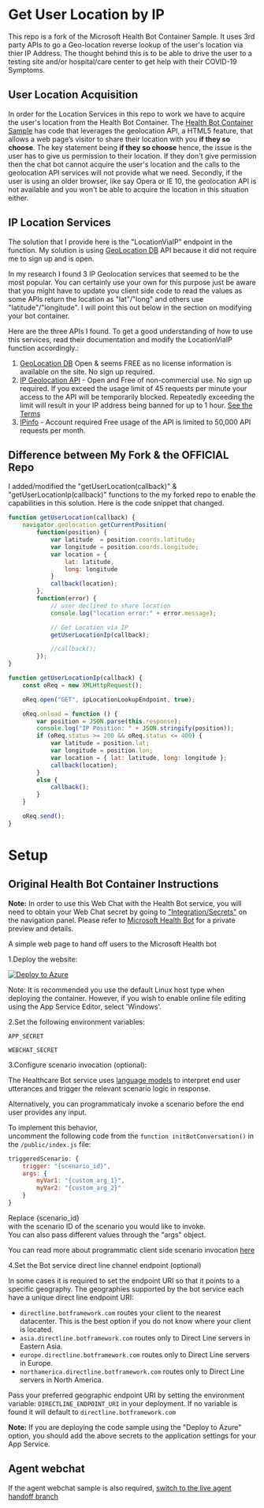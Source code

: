 # Get User Location by IP
This repo is a fork of the Microsoft Health Bot Container Sample.  It uses 3rd party APIs to go a Geo-location reverse lookup of the user's location via thier IP Address.  The thought behind this is to be able to drive the user to a testing site and/or hospital/care center to get help with their COVID-19 Symptoms.  

## User Location Acquisition 
In order for the Location Services in this repo to work we have to acquire the user's location from the Health Bot Container.  The [Health Bot Container Sample](https://github.com/livehands/HealthBotContainerSample) has code that leverages the geolocation API, a HTML5 feature, that allows a web page’s visitor to share their location with you **if they so choose**. The key statement being **if they so choose** hence, the issue is the user has to give us permission to their location. If they don't give permission then the chat bot cannot acquire the user's location and the calls to the geolocation API services will not provide what we need. Secondly, if the user is using an older browser, like say Opera or IE 10, the geolocation API is not available and you won't be able to acquire the location in this situation either.  

## IP Location Services
The solution that I provide here is the "LocationViaIP" endpoint in the function.  My solution is using [GeoLocation DB](http://geolocation-db.com/) API because it did not require me to sign up and is open. 

In my research I found 3 IP Geolocation services that seemed to be the most popular.  You can certainly use your own for this purpose just be aware that you might have to update you client side code to read the values as some APIs return the location as "lat"/"long" and others use "latitude"/"longitude".  I will point this out below in the section on modifying your bot container.

Here are the three APIs I found.  To get a good understanding of how to use this services, read their documentation and modify the LocationViaIP function accordingly.:

1. [GeoLocation DB](http://geolocation-db.com/) Open & seems FREE as no license information is available on the site.  No sign up required.
1. [IP Geolocation API](http://ip-api.com) - Open and Free of non-commercial use. No sign up required. If you exceed the usage limit of 45 requests per minute your access to the API will be temporarily blocked. Repeatedly exceeding the limit will result in your IP address being banned for up to 1 hour. [See the Terms](https://ip-api.com/docs/legal)
1. [IPinfo](https://ipinfo.io) - Account required Free usage of the API is limited to 50,000 API requests per month.

## Difference between My Fork & the OFFICIAL Repo
I added/modified the "getUserLocation(callback)" & "getUserLocationIp(callback)" functions to the my forked repo to enable the capabilities in this solution.  Here is the code snippet that changed.

``` javascript
function getUserLocation(callback) {
    navigator.geolocation.getCurrentPosition(
        function(position) {
            var latitude  = position.coords.latitude;
            var longitude = position.coords.longitude;
            var location = {
                lat: latitude,
                long: longitude
            }
            callback(location);
        },
        function(error) {
            // user declined to share location
            console.log("location error:" + error.message);

            // Get Location via IP
            getUserLocationIp(callback);

            //callback();
        });
}

function getUserLocationIp(callback) {
    const oReq = new XMLHttpRequest();

    oReq.open("GET", ipLocationLookupEndpoint, true);

    oReq.onload = function () {
        var position = JSON.parse(this.response);
        console.log("IP Position: " + JSON.stringify(position));
        if (oReq.status >= 200 && oReq.status <= 400) {
            var latitude = position.lat;
            var longitude = position.lon;
            var location = { lat: latitude, long: longitude };
            callback(location);
        }
        else {
            callback();
        }
    }

    oReq.send();
}

```


# Setup 
## Original Health Bot Container Instructions

**Note:** In order to use this Web Chat with the Health Bot service, you will need to obtain your Web Chat secret by going to ["Integration/Secrets"](./secrets.png) on the navigation panel.
Please refer to [Microsoft Health Bot](https://www.microsoft.com/en-us/research/project/health-bot/) for a private preview and details.

A simple web page to hand off users to the Microsoft Health bot

1.Deploy the website:

[![Deploy to Azure](https://azuredeploy.net/deploybutton.png)](https://azuredeploy.net/)

Note: It is recommended you use the default Linux host type when deploying the container.
However, if you wish to enable online file editing using the App Service Editor, select 'Windows'.

2.Set the following environment variables:

`APP_SECRET`

`WEBCHAT_SECRET`

3.Configure scenario invocation (optional):

The Healthcare Bot service uses [language models](https://docs.microsoft.com/HealthBot/language_model_howto) to interpret end user utterances and trigger the relevant scenario logic in response.

Alternatively, you can programmaticaly invoke a scenario before the end user provides any input.

To implement this behavior, uncomment the following code from the `function initBotConversation()` in the `/public/index.js` file:
```javascript
triggeredScenario: {
    trigger: "{scenario_id}",
    args: {
        myVar1: "{custom_arg_1}",
        myVar2: "{custom_arg_2}"
    }
}
```
Replace {scenario_id} with the scenario ID of the scenario you would like to invoke.
You can also pass different values through the "args" object. 

You can read more about programmatic client side scenario invocation [here](https://docs.microsoft.com/HealthBot/integrations/programmatic_invocation)


4.Set the Bot service direct line channel endpoint (optional)

In some cases it is required to set the endpoint URI so that it points to a specific geography. The geographies supported by the bot service each have a unique direct line endpoint URI:

- `directline.botframework.com` routes your client to the nearest datacenter. This is the best option if you do not know where your client is located.
- `asia.directline.botframework.com` routes only to Direct Line servers in Eastern Asia.
- `europe.directline.botframework.com` routes only to Direct Line servers in Europe.
- `northamerica.directline.botframework.com` routes only to Direct Line servers in North America.

Pass your preferred geographic endpoint URI by setting the environment variable: `DIRECTLINE_ENDPOINT_URI` in your deployment. If no variable is found it will default to `directline.botframework.com`

**Note:** If you are deploying the code sample using the "Deploy to Azure" option, you should add the above secrets to the application settings for your App Service.

## Agent webchat
If the agent webchat sample is also required, [switch to the live agent handoff branch](https://github.com/Microsoft/HealthBotContainerSample/tree/live_agent_handoff)
